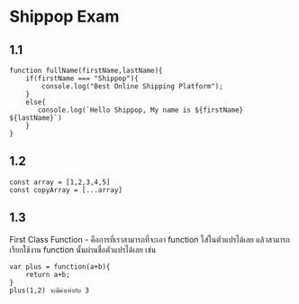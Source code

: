# Shippop Exam

## 1.1

```
function fullName(firstName,lastName){
    if(firstName === "Shippop"){
        console.log("Best Online Shipping Platform");
    }
    else{
       console.log(`Hello Shippop, My name is ${firstName} ${lastName}`)
    }
}
```

## 1.2

```
const array = [1,2,3,4,5]
const copyArray = [...array]
```

## 1.3

First Class Function - คือการที่เราสามารถที่จะเอา function ใส่ในตัวแปรได้เลย แล้วสามารถเรียกใช้งาน function นั้นผ่านชื่อตัวแปรได้เลย เช่น

```
var plus = function(a+b){
    return a+b;
}
plus(1,2) จะมีค่าเท่ากับ 3
```
